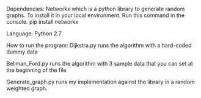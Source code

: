 Dependencies:
Networkx which is a python library to generate random graphs. To install it in your local environment. Run this command in the console. 
pip install networkx

Language: Python 2.7

How to run the program:
Dijkstra.py runs the algorithm with a hard-coded dummy data 

Bellman_Ford.py runs the algorithm with 3 sample data that you can set at the beginning of the file 

Generate_graph.py runs my implementation against the library in a random weighted graph.

